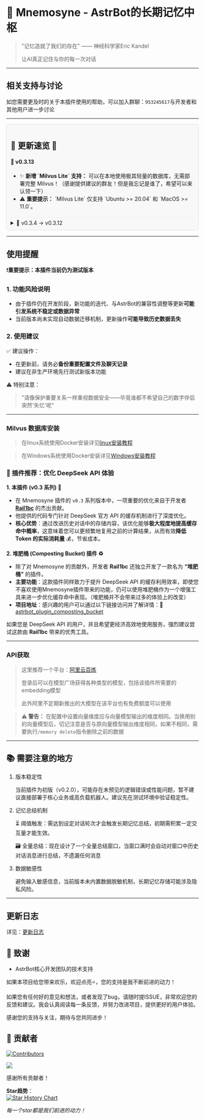 # 🧠 Mnemosyne - AstrBot的长期记忆中枢

> "记忆造就了我们的存在" —— 神经科学家Eric Kandel
> 
> 让AI真正记住与你的每一次对话

---

## 相关支持与讨论

如您需要更及时的关于本插件使用的帮助，可以加入群聊：`953245617`与开发者和其他用户进一步讨论

---

<div style="border: 1px solid #ddd; padding: 10px; margin-bottom: 15px; border-radius: 5px; background-color: #f8f8f8;">
<h2>🎉 更新速览 🎉</h2>

<div style="border-bottom: 1px solid #eee; padding-bottom: 5px; margin-bottom: 5px;">
    <h4>🚀 v0.3.13</h4>
    <ul>
        <li>✨ <strong>新增 `Milvus Lite` 支持：</strong> 可以在本地使用极其轻量的数据库，无需部署完整 Milvus！（感谢提供建议的群友！但是我忘记是谁了，希望可以来认领一下）</li>
        <li>⚠️ <strong>重要提示：</strong> `Milvus Lite` 仅支持 `Ubuntu >= 20.04` 和 `MacOS >= 11.0`。</li>
    </ul>
</div>

<details>
    <summary>🔨 v0.3.4 -> v0.3.12</summary>
    <ul>
      <li>✅ <strong>Bug 修复：</strong> 修复了指定 LLM 服务商后初始化错误的 Bug。</li>
      <li>➕ <strong>配置更新：</strong> 更新了配置架构，支持指定 LLM 服务商进行记忆总结。</li>
      <li>🔧 <strong>逻辑优化：</strong> 会话时检查历史消息中是否有需要删除的长期记忆片段。</li>
      <li>⚡ <strong>性能优化：</strong> 使用异步方式处理同步 IO 操作，避免阻塞主线程。</li>
      <li>🐛 <strong>Bug 修复：</strong> 调整了正则表达式的大小写敏感问题。</li>
      <li>🚑 <strong>紧急修复：</strong> 增加对 `astrbot_max_context_length` 大小的判断，避免负数导致的错误。</li>
      <li>⚙️ <strong>功能恢复：</strong> 恢复了配置项 `历史上下文中保留的长期记忆数量 (contexts_memory_len)` 的作用。</li>
      <li>🐛 <strong>Bug 修复：</strong> 修复了关于 `num_pairs` 配置项无法生效的问题，导致记忆总结时携带大量历史记录。</li>
      <li>🗑️ <strong>Bug 修复：</strong> 修复了 `v0.3.3` 版本以来，调用 LLM 总结记忆时，旧记忆存在于上下文的问题。</li>
      <li>🛠️ <strong>指令修复：</strong> 修复了 `/memory list_records` 指令错误。</li>
    </ul>
</details>
</div>




---

## 使用提醒

❗️**重要提示：本插件当前仍为测试版本**

### 1. 功能风险说明
- 由于插件仍在开发阶段，新功能的迭代、与AstrBot的兼容性调整等更新**可能引发系统不稳定或数据异常**
- 当前版本尚未实现自动数据迁移机制，更新操作**可能导致历史数据丢失**

### 2. 使用建议
✅ 建议操作：
- 在更新前，请务必**备份重要配置文件及聊天记录**
- 建议在非生产环境先行测试新版本功能

⚠️ 特别注意：
> "请像保护重要关系一样重视数据安全——毕竟谁都不希望自己的数字伴侣突然'失忆'呢"

---

### Milvus 数据库安装

> 在linux系统使用Docker安装详见[linux安装教程](https://milvus.io/docs/zh/install_standalone-docker.md)

> 在Windows系统使用Docker安装详见[Windows安装教程](https://milvus.io/docs/zh/install_standalone-windows.md)


### 🧩 插件推荐：优化 DeepSeek API 体验

**1. 本插件 (v0.3 系列) 🚀**

*   在 Mnemosyne 插件的 `v0.3` 系列版本中，一项重要的优化来自于开发者 **[Rail1bc](https://github.com/Rail1bc)** 的杰出贡献。
*   他提供的代码专门针对 DeepSeek 官方 API 的缓存机制进行了深度优化。
*   **核心优势**：通过改进历史对话中的存储内容，该优化能够**极大程度地提高缓存命中概率**，这意味着您可以更频繁地复用之前的计算结果，从而有效**降低 Token 的实际消耗量** 💰，节省成本。

**2. 堆肥桶 (Composting Bucket) 插件 ♻️**

*   除了对 Mnemosyne 的贡献外，开发者 **Rail1bc** 还独立开发了一款名为 **“堆肥桶”** 的插件。
*   **主要功能**：这款插件同样致力于提升 DeepSeek API 的缓存利用效率，即使您不喜欢使用Mnemosyne插件带来的功能，仍可以使用堆肥桶作为一个增强工具来进一步优化缓存命中表现。（堆肥桶并不会带来过多的体验上的改变）
*   **项目地址**：感兴趣的用户可以通过以下链接访问并了解详情：🔗 [astrbot_plugin_composting_bucket](https://github.com/Rail1bc/astrbot_plugin_composting_bucket)

如果您是 DeepSeek API 的用户，并且希望更经济高效地使用服务，强烈建议尝试这款由 **Rail1bc** 带来的优秀工具。

---
### API获取

> 这里推荐一个平台：[阿里云百炼](https://bailian.console.aliyun.com/)
>
> 登录后可以在模型广场获得各种类型的模型，包括该插件所需要的embedding模型
>
> 此外阿里不定期新推出的大模型在该平台也有免费额度可以使用


> **⚠️ 警告：** 在配置中设置向量维度应与向量模型输出的维度相同。当换用别的向量模型后，切记注意是否与原向量模型输出维度相同，如果不相同，需要执行`/memory delete`指令删除之前的数据

---

## 📚 需要注意的地方
1.  版本稳定性
    
    当前插件为初版（v0.2.0），可能存在未预见的逻辑错误或性能问题，暂不建议直接部署于核心业务或高负载机器人。建议先在测试环境中验证稳定性。

2.  记忆总结机制
    
    ⏳ 阈值触发：需达到设定对话轮次才会触发长期记忆总结，初期需积累一定交互量才能生效。
    
    🗃️ 全量总结：现在设计了一个全量总结窗口，当窗口满时会自动对窗口中历史对话消息进行总结，不遗漏任何消息

3.  数据敏感性

    避免输入敏感信息，当前版本未内置数据脱敏机制，长期记忆存储可能涉及隐私风险。

---

## 更新日志

详见：[更新日志](docs/update_log.md)

## 🙏 致谢
- AstrBot核心开发团队的技术支持

如果本项目给您带来欢乐，欢迎点亮⭐️，您的支持是我不断前进的动力！

如果您有任何好的意见和想法，或者发现了bug，请随时提ISSUE，非常欢迎您的反馈和建议。我会认真阅读每一条反馈，并努力改进项目，提供更好的用户体验。

感谢您的支持与关注，期待与您共同进步！

## 🌟 贡献者

[![Contributors](https://img.shields.io/github/contributors/lxfight/astrbot_plugin_mnemosyne)](https://github.com/lxfight/astrbot_plugin_mnemosyne/graphs/contributors)

<a href="https://github.com/lxfight/astrbot_plugin_mnemosyne/graphs/contributors">
  <img src="https://contrib.rocks/image?repo=lxfight/astrbot_plugin_mnemosyne" />
</a>


感谢所有贡献者！  

**Star趋势**：  
[![Star History Chart](https://api.star-history.com/svg?repos=lxfight/astrbot_plugin_mnemosyne)](https://github.com/lxfight/astrbot_plugin_mnemosyne)

_每一个star都是我们前进的动力！_

